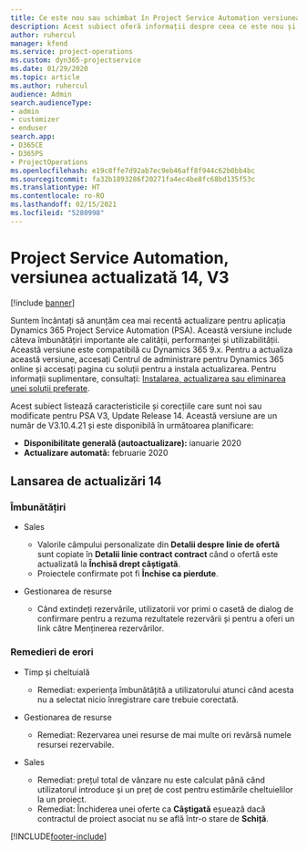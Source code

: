 ```yaml
---
title: Ce este nou sau schimbat în Project Service Automation versiunea actualizată 14, V3
description: Acest subiect oferă informații despre ceea ce este nou și schimbat în Project Service Automation versiunea 14 V3.
author: ruhercul
manager: kfend
ms.service: project-operations
ms.custom: dyn365-projectservice
ms.date: 01/29/2020
ms.topic: article
ms.author: ruhercul
audience: Admin
search.audienceType:
- admin
- customizer
- enduser
search.app:
- D365CE
- D365PS
- ProjectOperations
ms.openlocfilehash: e19c8ffe7d92ab7ec9eb46aff8f944c62b0bb4bc
ms.sourcegitcommit: fa32b1893286f20271fa4ec4be8fc68bd135f53c
ms.translationtype: HT
ms.contentlocale: ro-RO
ms.lasthandoff: 02/15/2021
ms.locfileid: "5280998"
---
```

# <a name="project-service-automation-update-release-14-v3"></a>Project Service Automation, versiunea actualizată 14, V3

[!include [banner](../includes/psa-now-project-operations.md)]

Suntem încântați să anunțăm cea mai recentă actualizare pentru aplicația Dynamics 365 Project Service Automation (PSA). Această versiune include câteva îmbunătățiri importante ale calității, performanței și utilizabilității. Această versiune este compatibilă cu Dynamics 365 9.x. Pentru a actualiza această versiune, accesați Centrul de administrare pentru Dynamics 365 online și accesați pagina cu soluții pentru a instala actualizarea. Pentru informații suplimentare, consultați: [Instalarea, actualizarea sau eliminarea unei soluții preferate](https://docs.microsoft.com/power-platform/admin/install-remove-preferred-solution).

Acest subiect listează caracteristicile și corecțiile care sunt noi sau modificate pentru PSA V3, Update Release 14. Această versiune are un număr de V3.10.4.21 și este disponibilă în următoarea planificare:

- **Disponibilitate generală (autoactualizare):** ianuarie 2020
- **Actualizare automată:** februarie 2020

## <a name="update-release-14"></a>Lansarea de actualizări 14

### <a name="enhancements"></a>Îmbunătățiri

- Sales

     - Valorile câmpului personalizate din **Detalii despre linie de ofertă** sunt copiate în **Detalii linie contract contract** când o ofertă este actualizată la **Închisă drept câștigată**.
     - Proiectele confirmate pot fi **Închise ca pierdute**.

- Gestionarea de resurse

     - Când extindeți rezervările, utilizatorii vor primi o casetă de dialog de confirmare pentru a rezuma rezultatele rezervării și pentru a oferi un link către Menținerea rezervărilor.


### <a name="bug-fixes"></a>Remedieri de erori

- Timp și cheltuială

     - Remediat: experiența îmbunătățită a utilizatorului atunci când acesta nu a selectat nicio înregistrare care trebuie corectată.

- Gestionarea de resurse

     - Remediat: Rezervarea unei resurse de mai multe ori revărsă numele resursei rezervabile.

- Sales

     - Remediat: prețul total de vânzare nu este calculat până când utilizatorul introduce și un preț de cost pentru estimările cheltuielilor la un proiect.
     - Remediat: Închiderea unei oferte ca **Câștigată** eșuează dacă contractul de proiect asociat nu se află într-o stare de **Schiță**.



[!INCLUDE[footer-include](../includes/footer-banner.md)]